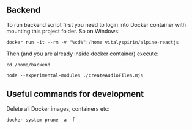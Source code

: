 
## Backend

To run backend script first you need to login into Docker container with mounting this project folder. 
So on Windows:

`
docker run -it --rm -v "%cd%":/home vitalyspirin/alpine-reactjs
`

Then (and you are already inside docker container) execute:

```
cd /home/backend

node --experimental-modules ./createAudioFiles.mjs
```

## Useful commands for development

Delete all Docker images, containers etc:

`
docker system prune -a -f
`
